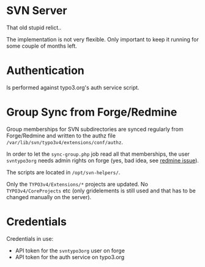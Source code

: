 SVN Server
==========

That old stupid relict..

The implementation is not very flexible. Only important to keep it running for some couple of months left.


Authentication
===============

Is performed against typo3.org's auth service script.


Group Sync from Forge/Redmine
=============================

Group memberships for SVN subdirectories are synced regularly from Forge/Redmine and written to the authz file `/var/lib/svn/typo3v4/extensions/conf/authz`.

In order to let the `sync-group.php` job read all that memberships, the user `svntypo3org` needs admin rights on forge (yes, bad idea, see [redmine issue](http://www.redmine.org/issues/7773)).

The scripts are located in `/opt/svn-helpers/`.

Only the `TYPO3v4/Extensions/*` projects are updated. No `TYPO3v4/CoreProjects` etc (only gridelements is still used and that has to be changed manually on the server).


Credentials
===========

Credentials in use:

- API token for the `svntypo3org` user on forge
- API token for the auth service on typo3.org